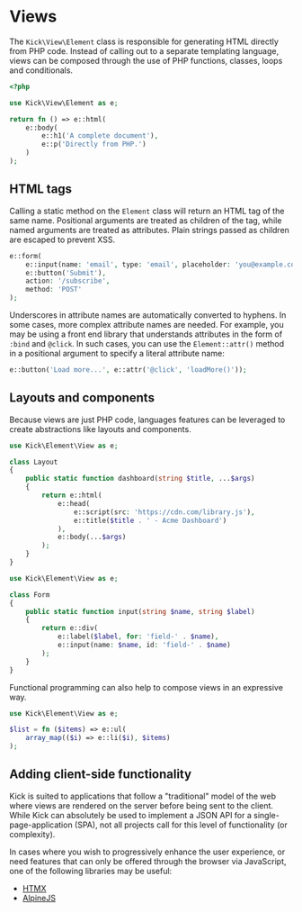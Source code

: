 # Views

The `Kick\View\Element` class is responsible for generating HTML directly from
PHP code. Instead of calling out to a separate templating language, views can
be composed through the use of PHP functions, classes, loops and conditionals.

```php
<?php

use Kick\View\Element as e;

return fn () => e::html(
    e::body(
        e::h1('A complete document'),
        e::p('Directly from PHP.')
    )
);
```

## HTML tags

Calling a static method on the `Element` class will return an HTML tag of the
same name. Positional arguments are treated as children of the tag, while named
arguments are treated as attributes. Plain strings passed as children are escaped
to prevent XSS.

```php
e::form(
    e::input(name: 'email', type: 'email', placeholder: 'you@example.com'),
    e::button('Submit'),
    action: '/subscribe',
    method: 'POST'
);
```

Underscores in attribute names are automatically converted to hyphens. In some
cases, more complex attribute names are needed. For example, you may be using
a front end library that understands attributes in the form of `:bind` and `@click`.
In such cases, you can use the `Element::attr()` method in a positional argument
to specify a literal attribute name:

```php
e::button('Load more...', e::attr('@click', 'loadMore()'));
```

## Layouts and components

Because views are just PHP code, languages features can be leveraged to create
abstractions like layouts and components.

```php
use Kick\Element\View as e;

class Layout
{
    public static function dashboard(string $title, ...$args)
    {
        return e::html(
            e::head(
                e::script(src: 'https://cdn.com/library.js'),
                e::title($title . ' - Acme Dashboard')
            ),
            e::body(...$args)
        );
    }
}
```

```php
use Kick\Element\View as e;

class Form
{
    public static function input(string $name, string $label)
    {
        return e::div(
            e::label($label, for: 'field-' . $name),
            e::input(name: $name, id: 'field-' . $name)
        );
    }
}
```

Functional programming can also help to compose views in an expressive way.

```php
use Kick\Element\View as e;

$list = fn ($items) => e::ul(
    array_map(($i) => e::li($i), $items)
);
```

## Adding client-side functionality

Kick is suited to applications that follow a "traditional" model of the web
where views are rendered on the server before being sent to the client. While
Kick can absolutely be used to implement a JSON API for a single-page-application
(SPA), not all projects call for this level of functionality (or complexity).

In cases where you wish to progressively enhance the user experience, or need
features that can only be offered through the browser via JavaScript, one of
the following libraries may be useful:

- [HTMX](https://htmx.org)
- [AlpineJS](https://alpinejs.dev)

